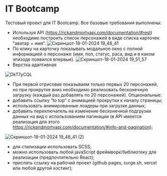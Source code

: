 # IT Bootcamp
Тестовый проект для IT Bootcamp.
Все базовые требования выполнены:
+ Используя API (https://rickandmortyapi.com/documentation/#rest) необходимо построить список персонажей в виде списка карточек “аватар + имя”.
![Скриншот-18-01-2024 19_48_41](https://github.com/anterebol/bootcamp-test/assets/71256929/0220dc9a-81c8-4f19-9039-ed2469f40fca)
+ По клику на карточку показывать модальное окно с полной информацией о персонаже (имя, пол, статус, раса, вид и в каком эпизоде появился впервые).
![Скриншот-18-01-2024 19_51_57](https://github.com/anterebol/bootcamp-test/assets/71256929/adfa41cd-e01b-49ea-a781-048274ca2ac2)
+ Верстка адаптивная

![DkT7yCQL](https://github.com/anterebol/bootcamp-test/assets/71256929/9ef4ca40-80ab-4a98-91cd-6e9a880eaf70)
+ При первой отрисовке показываем только первых 20 персонажей, но при прокрутке вниз необходимо реализовать бесконечную загрузку (каждый раз добавлять по 20 персонажей).
Опциональные:
+ добавить ссылку “to top” c анимацией прокрутки к началу страницы;
+ использовать анимированные лоадеры при загрузке данных;
+ добавить переключатель на изменение бесконечной подгрузки данных на вид с использованием пагинации (в API имеется реализация для этого https://rickandmortyapi.com/documentation/#info-and-pagination);

![Скриншот-18-01-2024 19_48_41 (2)](https://github.com/anterebol/bootcamp-test/assets/71256929/d8a80a10-2ce5-47e5-9938-baa069804ec1)
+ для стилизации использовать SCSS;
+ можно использовать любой javaScript фреймворк/библиотеку для реализации (предпочтительно React);
+ прислать ссылку на рабочий проект (github pages, surge.sh, vercel или любой другой хостинг);
